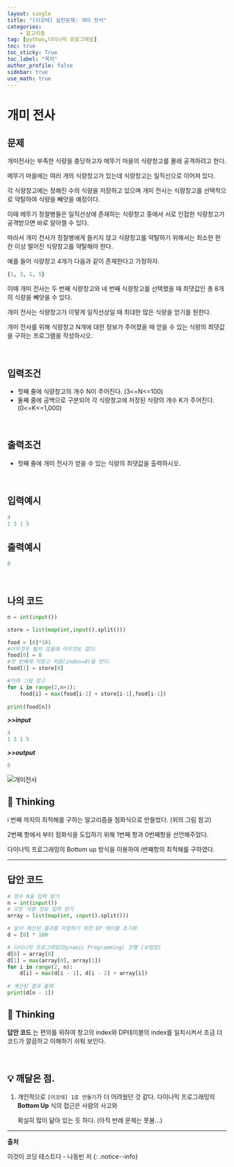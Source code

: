 ```yaml
---
layout: single
title: "[이코테] 실전문제: 개미 전사"
categories: 
    - 알고리즘
tag: [python,다이나믹 프로그래밍]
toc: true
toc_sticky: True
toc_label: "목차"
author_profile: false
sidebar: true
use_math: true
---
```


# 개미 전사

## 문제

개미전사는 부족한 식량을 충당하고자 메뚜기 마을의 식량창고를 몰래 공격하려고 한다. 

메뚜기 마을에는 여러 개의 식량창고가 있는데 식량창고는 일직선으로 이어져 있다. 

각 식량창고에는 정해진 수의 식량을 저장하고 있으며 개미 전사는 식량창고를 선택적으로 약탈하여 식량을 빼앗을 예정이다. 

이때 메뚜기 정찰병들은 일직선상에 존재하는 식량창고 중에서 서로 인접한 식량창고가 공격받으면 바로 알아챌 수 있다.

 따라서 개미 전사가 정찰병에게 들키지 않고 식량창고를 약탈하기 위해서는 최소한 한 칸 이상 떨어진 식량창고를 약탈해야 한다. 

예를 들어 식량창고 4개가 다음과 같이 존재한다고 가정하자.

```python
{1, 3, 1, 5}
```

이때 개미 전사는 두 번째 식량창고와 네 번째 식량창고를 선택했을 때 최댓값인 총 8개의 식량을 빼앗을 수 있다. 

개미 전사는 식량창고가 이렇게 일직선상일 때 최대한 많은 식량을 얻기를 원한다.

개미 전사를 위해 식량창고 N개에 대한 정보가 주어졌을 때 얻을 수 있는 식량의 최댓값을 구하는 프로그램을 작성하시오.

<br/>

## 입력조건

* 첫째 줄에 식량창고의 개수 N이 주어진다. (3<=N<=100)
* 둘째 줄에 공백으로 구분되어 각 식량창고에 저장된 식량의 개수 K가 주어진다. (0<=K<=1,000)

<br/>

## 출력조건

- 첫째 줄에 개미 전사가 얻을 수 있는 식량의 최댓값을 출력하시오.

<br/>

## 입력예시

```python
4
1 3 1 5
```

## 출력예시

```python
8
```

<br/>

## 나의 코드

```python
n = int(input())

store = list(map(int,input().split()))

food = [0]*101
#아무것도 털지 않을때 아무것도 없다.
food[0] = 0
#첫 번째에 저장고 처음(index=0)을 턴다.
food[1] = store[0]

#아래 그림 참고
for i in range(2,n+1):
    food[i] = max(food[i-2] + store[i-1],food[i-1])
 
print(food[n])
```

***>>input***

```python
4
1 3 1 5
```

***>>output***

```python
8
```

![개미전사]({{geunskoo.github.io}}/images/2022-02-20-ecote-ant/개미전사.jpg)

## 🌝 Thinking

i 번째 까지의 최적해를 구하는 알고리즘을 점화식으로 만들었다. (위의 그림 참고)

2번째 항에서 부터 점화식을 도입하기 위해 1번째 항과 0번째항을 선언해주었다.

다이나믹 프로그래밍의 Bottom up 방식을 이용하여 i번째항의 최적해를 구하였다.

---

## 답안 코드

```python
# 정수 N을 입력 받기
n = int(input())
# 모든 식량 정보 입력 받기
array = list(map(int, input().split()))

# 앞서 계산된 결과를 저장하기 위한 DP 테이블 초기화
d = [0] * 100

# 다이나믹 프로그래밍(Dynamic Programming) 진행 (보텀업)
d[0] = array[0]
d[1] = max(array[0], array[1])
for i in range(2, n):
    d[i] = max(d[i - 1], d[i - 2] + array[i])
    
# 계산된 결과 출력
print(d[n - 1])
```

## 🌝  Thinking

**답안 코드** 는 편의를 위하여 창고의 index와 DP테이블의 index를 일치시켜서 조금 더 코드가 깔끔하고 이해하기 쉬워 보인다.

<br/>

## 💡 깨달은 점.

1. 개인적으로 `[이코테] 1로 만들기`가 더 어려웠던 것 같다. 다이나믹 프로그래밍의 **Bottom Up** 식의 접근은 사람의 사고와

   확실히 많이 닮아 있는 듯 하다. (아직 반례 문제는 못봄...)


---
**출처**

이것이 코딩 테스트다 - 나동빈 저
{: .notice--info} 
